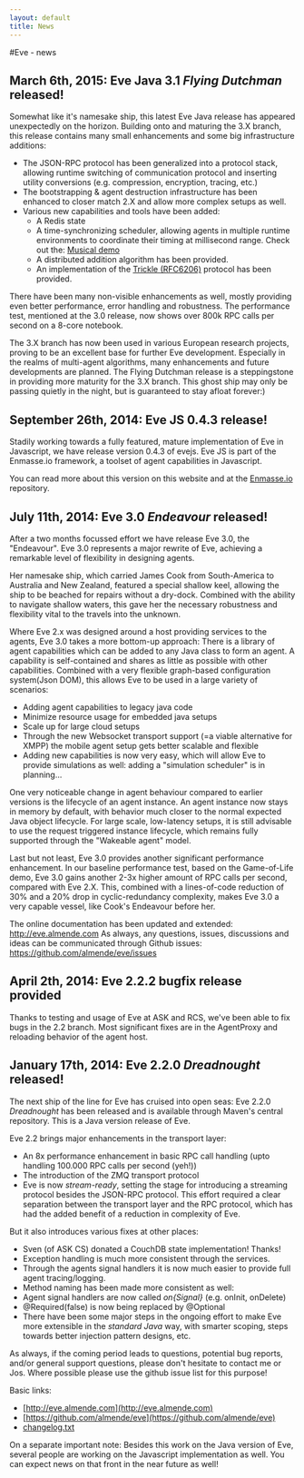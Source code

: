```yaml
---
layout: default
title: News
---
```


#Eve - news

## March 6th, 2015: Eve Java 3.1 *Flying Dutchman* released!

Somewhat like it's namesake ship, this latest Eve Java release has appeared unexpectedly on the horizon. Building onto and maturing the 3.X branch, this release contains many small enhancements and some big infrastructure additions:

- The JSON-RPC protocol has been generalized into a protocol stack, allowing runtime switching of communication protocol and inserting utility conversions (e.g. compression, encryption, tracing, etc.)
- The bootstrapping & agent destruction infrastructure has been enhanced to closer match 2.X and allow more complex setups as well.
- Various new capabilities and tools have been added:
	- A Redis state
	- A time-synchronizing scheduler, allowing agents in multiple runtime environments to coordinate their timing at millisecond range.  Check out the: [Musical demo](http://youtu.be/bGoe3CiQjOU)
	- A distributed addition algorithm has been provided.
	- An implementation of the [Trickle (RFC6206)](https://tools.ietf.org/html/rfc6206) protocol has been provided.

There have been many non-visible enhancements as well, mostly providing even better performance, error handling and robustness. The performance test, mentioned at the 3.0 release, now shows over 800k RPC calls per second on a 8-core notebook.

The 3.X branch has now been used in various European research projects, proving to be an excellent base for further Eve development. Especially in the realms of multi-agent algorithms, many enhancements and future developments are planned. The Flying Dutchman release is a steppingstone in providing more maturity for the 3.X branch. This ghost ship may only be passing quietly in the night, but is guaranteed to stay afloat forever:)

## September 26th, 2014: Eve JS 0.4.3 release!

Stadily working towards a fully featured, mature implementation of Eve in Javascript, we have release version 0.4.3 of evejs. 
Eve JS is part of the Enmasse.io framework, a toolset of agent capabilities in Javascript.

You can read more about this version on this website and at the [Enmasse.io](https://github.com/enmasseio/evejs) repository. 

## July 11th, 2014: Eve 3.0 *Endeavour* released!

After a two months focussed effort we have release Eve 3.0, the "Endeavour". Eve 3.0 represents a major rewrite of Eve, achieving a remarkable level of flexibility in designing agents.

Her namesake ship, which carried James Cook from South-America to Australia and New Zealand, featured a special shallow keel, allowing the ship to be beached for repairs without a dry-dock. Combined with the ability to navigate shallow waters, this gave her the necessary robustness and flexibility vital to the travels into the unknown. 

Where Eve 2.x was designed around a host providing services to the agents, Eve 3.0 takes a more bottom-up approach: There is a library of agent capabilities which can be added to any Java class to form an agent. A capability is self-contained and shares as little as possible with other capabilities. Combined with a very flexible graph-based configuration system(Json DOM), this allows Eve to be used in a large variety of scenarios:

- Adding agent capabilities to legacy java code
- Minimize resource usage for embedded java setups
- Scale up for large cloud setups
- Through the new Websocket transport support (=a viable alternative for XMPP) the mobile agent setup gets better scalable and flexible
- Adding new capabilities is now very easy, which will allow Eve to provide simulations as well: adding a "simulation scheduler" is in planning...

One very noticeable change in agent behaviour compared to earlier versions is the lifecycle of an agent instance. An agent instance now stays in memory by default, with behavior much closer to the normal expected Java object lifecycle. For large scale, low-latency setups, it is still advisable to use the request triggered instance lifecycle, which remains fully supported through the "Wakeable agent" model.

Last but not least, Eve 3.0 provides another significant performance enhancement. In our baseline performance test, based on the Game-of-Life demo, Eve 3.0 gains another 2-3x higher amount of RPC calls per second, compared with Eve 2.X. This, combined with a lines-of-code reduction of 30% and a 20% drop in cyclic-redundancy complexity, makes Eve 3.0 a very capable vessel, like Cook's Endeavour before her.

The online documentation has been updated and extended: http://eve.almende.com
As always, any questions, issues, discussions and ideas can be communicated through Github issues: https://github.com/almende/eve/issues

## April 2th, 2014: Eve 2.2.2 bugfix release provided

Thanks to testing and usage of Eve at ASK and RCS, we've been able to fix bugs in the 2.2 branch. Most significant fixes are in the AgentProxy and reloading behavior of the agent host.


## January 17th, 2014: Eve 2.2.0 *Dreadnought* released!

The next ship of the line for Eve has cruised into open seas: Eve 2.2.0 *Dreadnought* has been released and is available through Maven\'s central repository. This is a Java version release of Eve.

Eve 2.2 brings major enhancements in the transport layer: 

- An 8x performance enhancement in basic RPC call handling (upto handling 100.000 RPC calls per second (yeh!))
- The introduction of the ZMQ transport protocol
- Eve is now *stream-ready*, setting the stage for introducing a streaming protocol besides the JSON-RPC protocol. This effort required a clear separation between the transport layer and the RPC protocol, which has had the added benefit of a reduction in complexity of Eve.

But it also introduces various fixes at other places:

- Sven (of ASK CS) donated a CouchDB state implementation! Thanks!
- Exception handling is much more consistent through the services.
- Through the agents signal handlers it is now much easier to provide full agent tracing/logging.
- Method naming has been made more consistent as well: 
- Agent signal handlers are now called *on{Signal}* (e.g. onInit, onDelete)
- @Required(false) is now being replaced by @Optional
- There have been some major steps in the ongoing effort to make Eve more extensible in the *standard Java* way, with smarter scoping, steps towards better injection pattern designs, etc.

As always, if the coming period leads to questions, potential bug reports, and/or general support questions, please don\'t hesitate to contact me or Jos. Where possible please use the github issue list for this purpose!

Basic links: 

- [http://eve.almende.com](http://eve.almende.com)
- [https://github.com/almende/eve](https://github.com/almende/eve)
- [changelog.txt](https://github.com/almende/eve/blob/master/java/eve-core/changelog.txt)

On a separate important note: Besides this work on the Java version of Eve, several people are working on the Javascript implementation as well. You can expect news on that front in the near future as well!

